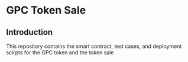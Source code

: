 # GPC Token Sale

## Introduction

This repository contains the smart contract, test cases, and deployment scirpts for the GPC token and the token sale

